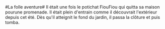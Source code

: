 #La folle aventure#
Il était une fois le potichat FiouFiou qui quitta sa maison pourune promenade. Il était plein d'entrain comme il découvrait l'extérieur depuis cet été. Dès qu'il atteignit le fond du jardin, il passa la clôture et puis tomba.